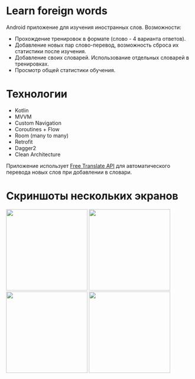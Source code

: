 # Learn foreign words
Android  приложение для изучения иностранных слов.
Возможности:
- Прохождение тренировок в формате (слово - 4 варианта ответов).
- Добавление новых пар слово-перевод, возможность сброса их статистики после изучения.
- Добавление своих словарей. Использование отдельных словарей в тренировках.
- Просмотр общей статистики обучения.

# Технологии
- Kotlin
- MVVM
- Custom Navigation
- Coroutines + Flow
- Room (many to many)
- Retrofit
- Dagger2
- Clean Architecture

Приложение использует [Free Translate API](https://ftapi.pythonanywhere.com/) для автоматического перевода новых слов при добавлении в словари.

# Скриншоты нескольких экранов
<img src="https://github.com/user-attachments/assets/3b0b42d3-b8df-40af-9eef-0f2c04721087" width="220"/>
<img src="https://github.com/user-attachments/assets/6b1f7151-4afd-42dc-8c93-674ea1e083e2" width="220"/>
<img src="https://github.com/user-attachments/assets/f352af10-ad86-4a29-bb33-2b2628b95369" width="220"/>
<img src="https://github.com/user-attachments/assets/43c3591d-cc02-4b10-87d4-c15412443229" width="220"/>
